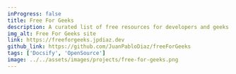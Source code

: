 ```yaml
---
inProgress: false
title: Free For Geeks
description: A curated list of free resources for developers and geeks.
img_alt: Free For Geeks site
link: https://freeforgeeks.jpdiaz.dev
github_link: https://github.com/JuanPabloDiaz/freeForGeeks
tags: ['Docsify', 'OpenSource']
image: ../../assets/images/projects/free-for-geeks.png
---
```

